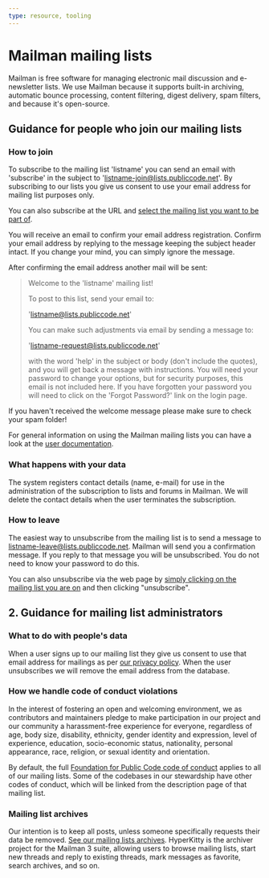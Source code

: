 ```yaml
---
type: resource, tooling
---
```


# Mailman mailing lists

Mailman is free software for managing electronic mail discussion and e-newsletter lists. We use Mailman because it supports built-in archiving, automatic bounce processing, content filtering, digest delivery, spam filters, and because it's open-source.

## Guidance for people who join our mailing lists

### How to join

To subscribe to the mailing list 'listname' you can send an email with 'subscribe' in the subject to 'listname-join@lists.publiccode.net'. By subscribing to our lists you give us consent to use your email address for mailing list purposes only.

You can also subscribe at the URL and [select the mailing list you want to be part of](https://lists.publiccode.net/mailman/postorius/lists/?all-lists).

You will receive an email to confirm your email address registration. Confirm your email address by replying to the message keeping the subject header intact. If you change your mind, you can simply ignore the message.

After confirming the email address another mail will be sent:
> Welcome to the 'listname' mailing list!
>
> To post to this list, send your email to:
>
> 'listname@lists.publiccode.net'
>
> You can make such adjustments via email by sending a message to:
>
> 'listname-request@lists.publiccode.net'
>
> with the word 'help' in the subject or body (don't include the quotes), and you will get back a message with instructions. You will need your password to change your options, but for security purposes, this email is not included here. If you have forgotten your password you will need to click on the 'Forgot Password?' link on the login page.

If you haven't received the welcome message please make sure to check your spam folder!

For general information on using the Mailman mailing lists you can have a look at the [user documentation](https://wiki.list.org/DOC/Mailman%202.1%20Members%20Manual).

### What happens with your data

The system registers contact details (name, e-mail) for use in the administration of the subscription to lists and forums in Mailman. We will delete the contact details when the user terminates the subscription.

### How to leave

The easiest way to unsubscribe from the mailing list is to send a message to listname-leave@lists.publiccode.net. Mailman will send you a confirmation message. If you reply to that message you will be unsubscribed. You do not need to know your password to do this.

You can also unsubscribe via the web page by [simply clicking on the mailing list you are on]( https://lists.publiccode.net/mailman/postorius/lists/?all-lists) and then clicking "unsubscribe".

## 2. Guidance for mailing list administrators

### What to do with people's data

When a user signs up to our mailing list they give us consent to use that email address for mailings as per [our privacy policy](https://about.publiccode.net/organization/privacy.html). When the user unsubscribes we will remove the email address from the database.

### How we handle code of conduct violations

In the interest of fostering an open and welcoming environment, we as contributors and maintainers pledge to make participation in our project and our community a harassment-free experience for everyone, regardless of age, body size, disability, ethnicity, gender identity and expression, level of experience, education, socio-economic status, nationality, personal appearance, race, religion, or sexual identity and orientation.

By default, the full [Foundation for Public Code code of conduct](../../CODE_OF_CONDUCT.md) applies to all of our mailing lists. Some of the codebases in our stewardship have other codes of conduct, which will be linked from the description page of that mailing list.

### Mailing list archives

Our intention is to keep all posts, unless someone specifically requests their data be removed. [See our mailing lists archives](https://lists.publiccode.net/hyperkitty/hyperkitty/). HyperKitty is the archiver project for the Mailman 3 suite, allowing users to browse mailing lists, start new threads and reply to existing threads, mark messages as favorite, search archives, and so on.

